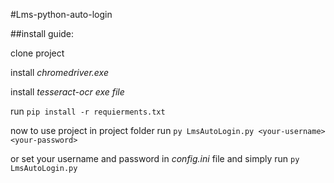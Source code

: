 #Lms-python-auto-login

##install guide:

clone project

install *chromedriver.exe*

install *tesseract-ocr exe file*

run `pip install -r requierments.txt`

now to use project in project folder run `py LmsAutoLogin.py <your-username> <your-password>`

or set your username and password in *config.ini* file and simply run `py LmsAutoLogin.py`